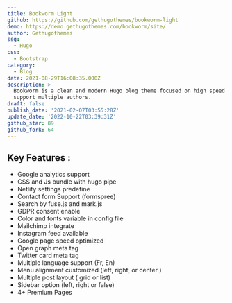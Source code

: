 ```yaml
---
title: Bookworm Light
github: https://github.com/gethugothemes/bookworm-light
demo: https://demo.gethugothemes.com/bookworm/site/
author: Gethugothemes
ssg:
  - Hugo
css:
  - Bootstrap
category:
  - Blog
date: 2021-08-29T16:08:35.000Z
description: >-
  Bookworm is a clean and modern Hugo blog theme focused on high speed and
  support multiple authors.
draft: false
publish_date: '2021-02-07T03:55:28Z'
update_date: '2022-10-22T03:39:31Z'
github_star: 89
github_fork: 64
---
```


## Key Features :

- Google analytics support  
- CSS and Js bundle with hugo pipe  
- Netlify settings predefine  
- Contact form Support (formspree)  
- Search by fuse.js and mark.js  
- GDPR consent enable  
- Color and fonts variable in config file  
- Mailchimp integrate  
- Instagram feed available  
- Google page speed optimized  
- Open graph meta tag  
- Twitter card meta tag  
- Multiple language support (Fr, En)  
- Menu alignment customized (left, right, or center )  
- Multiple post layout ( grid or list)  
- Sidebar option (left, right or false)  
- 4+ Premium Pages
